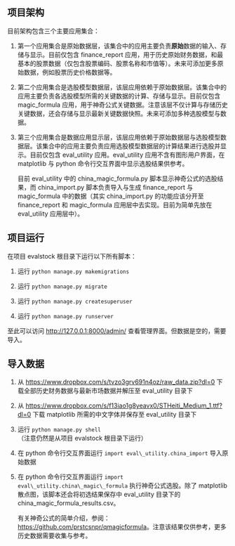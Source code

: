 ## 项目架构

目前架构包含三个主要应用集合：

1. 第一个应用集合是原始数据层，该集合中的应用主要负责**原始**数据的输入、存储与显示。目前仅包含 finance_report 应用，用于历史原始财务数据，和最基本的股票数据（仅包含股票编码、股票名称和市值等）。未来可添加更多原始数据，例如股票历史价格数据等。

2. 第二个应用集合是选股模型数据层，该层应用依赖于原始数据层。该集合中的应用主要负责各选股模型所需的关键数据的计算、存储与显示。目前仅包含 magic_formula 应用，用于神奇公式关键数据。注意该层不仅计算与存储历史关键数据，还会存储与显示最新关键数据快照。未来可添加多种选股模型与数据。

3. 第三个应用集合是数据应用显示层，该层应用依赖于原始数据层与选股模型数据层。该集合中的应用主要负责应用选股模型数据层的计算结果进行选股并显示。目前仅包含 eval\_utility 应用。eval\_utility 应用不含有图形用户界面，在 matplotlib 与 python 命令行交互界面中显示选股结果供参考。
   
   目前 eval\_utility 中的 china\_magic\_formula.py 脚本显示神奇公式的选股结果，而 china\_import.py 脚本负责导入与生成 finance\_report 与 magic\_formula 中的数据（其实 china\_import.py 的功能应该分开至 finance\_report 和 magic\_formula 应用层中去实现。目前为简单先放在 eval\_utility 应用层中）。
   
## 项目运行

在项目 evalstock 根目录下运行以下所有脚本：

1. 运行 `python manage.py makemigrations`

2. 运行 `python manage.py migrate`

3. 运行 `python manage.py createsuperuser`

4. 运行 `python manage.py runserver`

至此可以访问 <http://127.0.0.1:8000/admin/> 查看管理界面。但数据是空的，需要导入。

## 导入数据

1. 从 <https://www.dropbox.com/s/tvzo3grv691n4oz/raw_data.zip?dl=0> 下载全部历史财务数据与最新市场数据并解压至 eval_utility 目录下

2. 从 <https://www.dropbox.com/s/f13iao1g8yeavx0/STHeiti_Medium_1.ttf?dl=0> 下载 matplotlib 所需的中文字体并保存至 eval\_utility 目录下

3. 运行 `python manage.py shell`（注意仍然是从项目 evalstock 根目录下运行）

4. 在 python 命令行交互界面运行 `import eval\_utility.china_import` 导入原始数据

5. 在 python 命令行交互界面运行 `import eval\_utility.china\_magic\_formula` 执行神奇公式选股。除了 matplotlib 散点图，该脚本还会将初选结果保存中 eval\_utility 目录下的 china\_magic\_formula\_results.csv。

   有关神奇公式的简单介绍，参阅：<https://github.com/prstcsnpr/qmagicformula>。注意该结果仅供参考，更多历史数据需要收集与参考。
